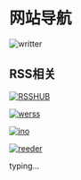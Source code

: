 # 网站导航
![writter](https://img.shields.io/badge/%E4%BD%9C%E8%80%85-zwiss%20cai-brightgreen)

## RSS相关
[![RSSHUB](https://img.shields.io/badge/RSShub-%E4%BF%A1%E6%81%AF%E8%AE%A2%E9%98%85%E6%95%B4%E5%90%88-orange)](https://docs.rsshub.app/)

[![werss](https://img.shields.io/badge/WeRSS-%E5%BE%AE%E4%BF%A1%E5%85%AC%E4%BC%97%E5%8F%B7RSS%E8%AE%A2%E9%98%85-yellow)](https://werss.app/)

[![ino](https://img.shields.io/badge/inoreader-RSS%E8%AE%A2%E9%98%85%E7%AE%A1%E7%90%86-blue)](https://www.inoreader.com/)

[![reeder](https://img.shields.io/badge/Reeder-RSS%E9%98%85%E8%AF%BB%E5%99%A8-blue)](https://reederapp.com/)


typing...